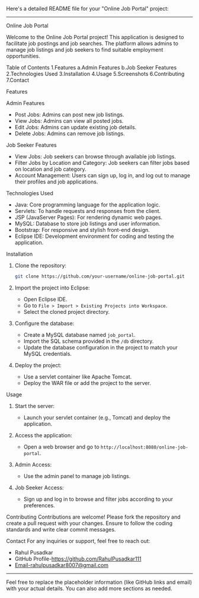 Here's a detailed README file for your "Online Job Portal" project:

---

 Online Job Portal

Welcome to the Online Job Portal project! This application is designed to facilitate job postings and job searches. The platform allows admins to manage job listings and job seekers to find suitable employment opportunities. 

 Table of Contents
1.Features
a.Admin Features
b.Job Seeker Features
2.Technologies Used
3.Installation
4.Usage
5.Screenshots
6.Contributing
7.Contact

 Features

 Admin Features
- Post Jobs: Admins can post new job listings.
- View Jobs: Admins can view all posted jobs.
- Edit Jobs: Admins can update existing job details.
- Delete Jobs: Admins can remove job listings.

 Job Seeker Features
- View Jobs: Job seekers can browse through available job listings.
- Filter Jobs by Location and Category: Job seekers can filter jobs based on location and job category.
- Account Management: Users can sign up, log in, and log out to manage their profiles and job applications.

 Technologies Used
- Java: Core programming language for the application logic.
- Servlets: To handle requests and responses from the client.
- JSP (JavaServer Pages): For rendering dynamic web pages.
- MySQL: Database to store job listings and user information.
- Bootstrap: For responsive and stylish front-end design.
- Eclipse IDE: Development environment for coding and testing the application.

 Installation
1. Clone the repository:
   ```bash
   git clone https://github.com/your-username/online-job-portal.git
   ```
2. Import the project into Eclipse:
   - Open Eclipse IDE.
   - Go to `File > Import > Existing Projects into Workspace`.
   - Select the cloned project directory.

3. Configure the database:
   - Create a MySQL database named `job_portal`.
   - Import the SQL schema provided in the `/db` directory.
   - Update the database configuration in the project to match your MySQL credentials.

4. Deploy the project:
   - Use a servlet container like Apache Tomcat.
   - Deploy the WAR file or add the project to the server.

 Usage
1. Start the server:
   - Launch your servlet container (e.g., Tomcat) and deploy the application.
   
2. Access the application:
   - Open a web browser and go to `http://localhost:8080/online-job-portal`.
   
3. Admin Access:
   - Use the admin panel to manage job listings.
   
4. Job Seeker Access:
   - Sign up and log in to browse and filter jobs according to your preferences.



 Contributing
Contributions are welcome! Please fork the repository and create a pull request with your changes. Ensure to follow the coding standards and write clear commit messages.



 Contact
For any inquiries or support, feel free to reach out:
- Rahul Pusadkar
- GitHub Profile-https://github.com/RahulPusadkar111
- Email-rahulpusadkar8007@gmail.com

---

Feel free to replace the placeholder information (like GitHub links and email) with your actual details. You can also add more sections as needed.
